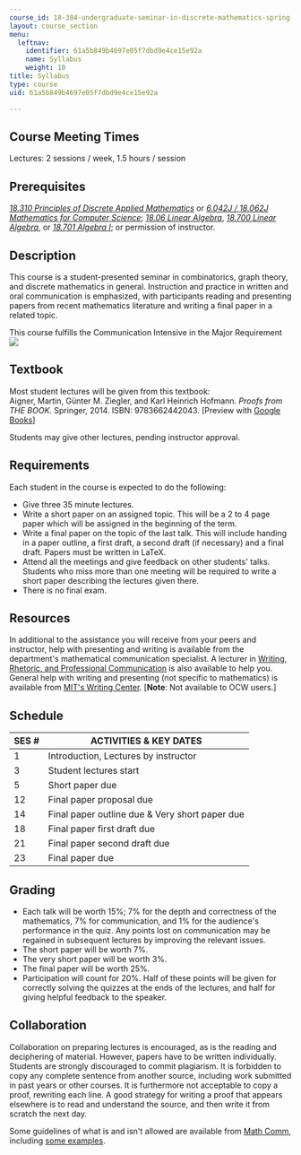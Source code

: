 ```yaml
---
course_id: 18-304-undergraduate-seminar-in-discrete-mathematics-spring-2015
layout: course_section
menu:
  leftnav:
    identifier: 61a5b849b4697e05f7dbd9e4ce15e92a
    name: Syllabus
    weight: 10
title: Syllabus
type: course
uid: 61a5b849b4697e05f7dbd9e4ce15e92a

---
```


Course Meeting Times
--------------------

Lectures: 2 sessions / week, 1.5 hours / session

Prerequisites
-------------

[_18.310 Principles of Discrete Applied Mathematics_](/courses/18-310-principles-of-discrete-applied-mathematics-fall-2013) or [_6.042J / 18.062J Mathematics for Computer Science_](/courses/6-042j-mathematics-for-computer-science-fall-2010); [_18.06 Linear Algebra_](/courses/18-06-linear-algebra-spring-2010), [_18.700 Linear Algebra_](/courses/18-700-linear-algebra-fall-2013), or [_18.701 Algebra I_](/courses/18-701-algebra-i-fall-2010); or permission of instructor.

Description
-----------

This course is a student-presented seminar in combinatorics, graph theory, and discrete mathematics in general. Instruction and practice in written and oral communication is emphasized, with participants reading and presenting papers from recent mathematics literature and writing a final paper in a related topic.

This course fulfills the Communication Intensive in the Major Requirement ![](/images/educator/icon-question-cim.png)

Textbook
--------

Most student lectures will be given from this textbook:  
Aigner, Martin, Günter M. Ziegler, and Karl Heinrich Hofmann. _Proofs from THE BOOK_. Springer, 2014. ISBN: 9783662442043. \[Preview with [Google Books](http://books.google.com/books?id=2iI9BAAAQBAJ&printsec=frontcover)\]

Students may give other lectures, pending instructor approval.

Requirements
------------

Each student in the course is expected to do the following:

*   Give three 35 minute lectures.
*   Write a short paper on an assigned topic. This will be a 2 to 4 page paper which will be assigned in the beginning of the term.
*   Write a final paper on the topic of the last talk. This will include handing in a paper outline, a first draft, a second draft (if necessary) and a final draft. Papers must be written in LaTeX.
*   Attend all the meetings and give feedback on other students' talks. Students who miss more than one meeting will be required to write a short paper describing the lectures given there.
*   There is no final exam.

Resources
---------

In additional to the assistance you will receive from your peers and instructor, help with presenting and writing is available from the department's mathematical communication specialist. A lecturer in [Writing, Rhetoric, and Professional Communication](http://cmsw.mit.edu/education/writing-rhetoric-professional-communication/) is also available to help you. General help with writing and presenting (not specific to mathematics) is available from [MIT's Writing Center](http://cmsw.mit.edu/writing-and-communication-center/). \[**Note**: Not available to OCW users.\]

Schedule
--------

| SES # | ACTIVITIES & KEY DATES |
| --- | --- |
| 1 | Introduction, Lectures by instructor |
| 3 | Student lectures start |
| 5 | Short paper due |
| 12 | Final paper proposal due |
| 14 | Final paper outline due & Very short paper due |
| 18 | Final paper first draft due |
| 21 | Final paper second draft due |
| 23 | Final paper due 

Grading
-------

*   Each talk will be worth 15%; 7% for the depth and correctness of the mathematics, 7% for communication, and 1% for the audience's performance in the quiz. Any points lost on communication may be regained in subsequent lectures by improving the relevant issues.
*   The short paper will be worth 7%.
*   The very short paper will be worth 3%.
*   The final paper will be worth 25%.
*   Participation will count for 20%. Half of these points will be given for correctly solving the quizzes at the ends of the lectures, and half for giving helpful feedback to the speaker.

Collaboration
-------------

Collaboration on preparing lectures is encouraged, as is the reading and deciphering of material. However, papers have to be written individually. Students are strongly discouraged to commit plagiarism. It is forbidden to copy any complete sentence from another source, including work submitted in past years or other courses. It is furthermore not acceptable to copy a proof, rewriting each line. A good strategy for writing a proof that appears elsewhere is to read and understand the source, and then write it from scratch the next day.

Some guidelines of what is and isn't allowed are available from [Math Comm](http://mathcomm.org/general-principles-of-communicating-math/use-of-sources/), including [some examples](http://mathcomm.org/folder/math-supplement-for-academic-integrity-handbook/).